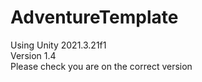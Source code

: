 # AdventureTemplate

Using Unity 2021.3.21f1 <br>
Version 1.4<br>
Please check you are on the correct version
